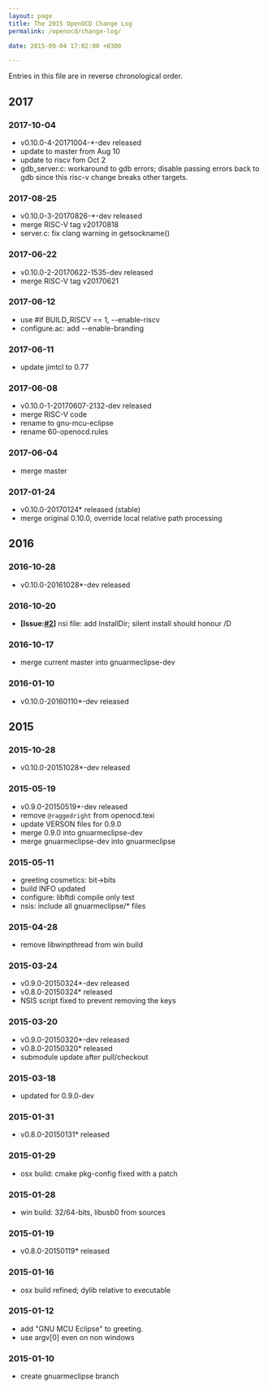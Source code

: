```yaml
---
layout: page
title: The 2015 OpenOCD Change Log
permalink: /openocd/change-log/

date: 2015-09-04 17:02:00 +0300

---
```


Entries in this file are in reverse chronological order.

## 2017

### 2017-10-04

- v0.10.0-4-20171004-*-dev released
- update to master from Aug 10
- update to riscv fom Oct 2
- gdb_server.c: workaround to gdb errors; disable passing errors back to gdb since this risc-v change breaks other targets.

### 2017-08-25

- v0.10.0-3-20170826-*-dev released
- merge RISC-V tag v20170818
- server.c: fix clang warning in getsockname()

### 2017-06-22

- v0.10.0-2-20170622-1535-dev released
- merge RISC-V tag v20170621 

### 2017-06-12

- use #if BUILD_RISCV == 1, --enable-riscv
- configure.ac: add --enable-branding

### 2017-06-11

- update jimtcl to 0.77

### 2017-06-08

- v0.10.0-1-20170607-2132-dev released
- merge RISC-V code
- rename to gnu-mcu-eclipse
- rename 60-openocd.rules

### 2017-06-04

- merge master

### 2017-01-24

- v0.10.0-20170124* released (stable)
- merge original 0.10.0, override local relative path processing

## 2016

### 2016-10-28

- v0.10.0-20161028*-dev released

### 2016-10-20

- **[Issue:[#2](https://github.com/gnu-mcu-eclipse/openocd/issues/2)]** nsi file: add InstallDir; silent install should honour /D

### 2016-10-17

- merge current master into gnuarmeclipse-dev

### 2016-01-10

- v0.10.0-20160110*-dev released

## 2015

### 2015-10-28

- v0.10.0-20151028*-dev released

### 2015-05-19

- v0.9.0-20150519*-dev released
- remove `@raggedright` from openocd.texi
- update VERSON files for 0.9.0
- merge 0.9.0 into gnuarmeclipse-dev
- merge gnuarmeclipse-dev into gnuarmeclipse

### 2015-05-11

- greeting cosmetics: bit-\>bits
- build INFO updated
- configure: libftdi compile only test
- nsis: include all gnuarmeclipse/\* files

### 2015-04-28

- remove libwinpthread from win build

### 2015-03-24

- v0.9.0-20150324*-dev released
- v0.8.0-20150324* released
- NSIS script fixed to prevent removing the keys

### 2015-03-20

- v0.9.0-20150320*-dev released
- v0.8.0-20150320* released
- submodule update after pull/checkout

### 2015-03-18

- updated for 0.9.0-dev

### 2015-01-31

- v0.8.0-20150131* released

### 2015-01-29

- osx build: cmake pkg-config fixed with a patch

### 2015-01-28

- win build: 32/64-bits, libusb0 from sources

### 2015-01-19

- v0.8.0-20150119* released

### 2015-01-16

- osx build refined; dylib relative to executable

### 2015-01-12

- add "GNU MCU Eclipse" to greeting.
- use argv[0] even on non windows

### 2015-01-10

- create gnuarmeclipse branch
